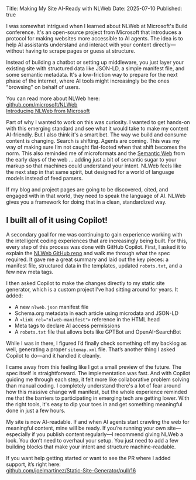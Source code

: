 Title: Making My Site AI-Ready with NLWeb
Date: 2025-07-10
Published: true

I was somewhat intrigued when I learned about NLWeb at Microsoft's Build conference. It's an open-source project from Microsoft that introduces a protocol for making websites more accessible to AI agents. The idea is to help AI assistants understand and interact with your content directly—without having to scrape pages or guess at structure.

Instead of building a chatbot or setting up middleware, you just layer your existing site with structured data like JSON-LD, a simple manifest file, and some semantic metadata. It's a low-friction way to prepare for the next phase of the internet, where AI tools might increasingly be the ones "browsing" on behalf of users.

You can read more about NLWeb here:  
[github.com/microsoft/NLWeb](https://github.com/microsoft/NLWeb)  
[Introducing NLWeb from Microsoft](https://news.microsoft.com/source/features/company-news/introducing-nlweb-bringing-conversational-interfaces-directly-to-the-web/)

Part of why I wanted to work on this was curiosity. I wanted to get hands-on with this emerging standard and see what it would take to make my content AI-friendly. But I also think it's a smart bet. The way we build and consume content is changing. Search is shifting. Agents are coming. This was my way of making sure I’m not caught flat-footed when that shift becomes the norm. This also reminded me of microformats and the [Semantic Web](https://en.wikipedia.org/wiki/Semantic_Web) from the early days of the web ... adding just a bit of semantic sugar to your markup so that machines could understand your intent. NLWeb feels like the next step in that same spirit, but designed for a world of language models instead of feed parsers.

If my blog and project pages are going to be discovered, cited, and engaged with in that world, they need to speak the language of AI. NLWeb gives you a framework for doing that in a clean, standardized way.

## I built all of it using Copilot!

A secondary goal for me was continuing to gain experience working with the intelligent coding experiences that are increasingly being built. For this, every step of this process was done with GitHub Copilot. First, I asked it to explain the [NLWeb GitHub repo](https://github.com/microsoft/NLWeb) and walk me through what the spec required. It gave me a great summary and laid out the key pieces: a manifest file, structured data in the templates, updated `robots.txt`, and a few new meta tags.

I then asked Copilot to make the changes directly to my static site generator, which is a custom project I’ve had sitting around for years. It added:

- A new `nlweb.json` manifest file
- Schema.org metadata in each article using microdata and JSON-LD
- A `<link rel="nlweb-manifest">` reference in the HTML head
- Meta tags to declare AI access permissions
- A `robots.txt` file that allows bots like GPTBot and OpenAI-SearchBot

While I was in there, I figured I’d finally check something off my backlog as well, generating a proper `sitemap.xml` file. That’s another thing I asked Copilot to do—and it handled it cleanly.

I came away from this feeling like I got a small preview of the future. The spec itself is straightforward. The implementation was fast. And with Copilot guiding me through each step, it felt more like collaborative problem solving than manual coding. I completely understand there's a lot of fear around how this massive change will manifest, but the whole experience reminded me that the barriers to participating in emerging tech are getting lower. With the right tools, it's easy to dip your toes in and get something meaningful done in just a few hours.

My site is now AI-readable. If and when AI agents start crawling the web for meaningful content, mine will be ready. If you’re running your own site—especially if you publish content regularly—I recommend giving NLWeb a look. You don’t need to overhaul your setup. You just need to add a few building blocks that make your intent and structure machine-readable.

If you want help getting started or want to see the PR where I added support, it’s right here:  
[github.com/joelmartinez/Static-Site-Generator/pull/16](https://github.com/joelmartinez/Static-Site-Generator/pull/16)
